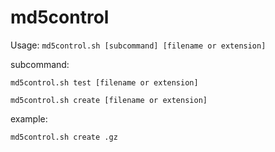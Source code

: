 # md5control

Usage: `md5control.sh [subcommand] [filename or extension]`

subcommand:

`md5control.sh test [filename or extension]`

`md5control.sh create [filename or extension]`

example:

`md5control.sh create .gz`

